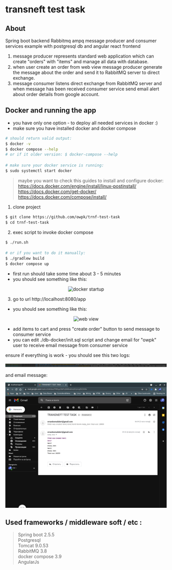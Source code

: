 # transneft test task

<h2> About </h2>

 Spring boot backend Rabbitmq ampq message producer and consumer services example with postgresql db and angular react frontend

1. message producer represents standard web application which can create "orders" with "items" and manage all data with database.
2. when user create an order from web view message producer generate the message about the order and send it to RabbitMQ server to direct exchange.
3. message consumer listens direct exchange from RabbitMQ server and when message has been received consumer service send email alert about order details from google account.

<h2> Docker and running the app</h2>

- you have only one option - to deploy all needed services in docker :)
- make sure you have installed docker and docker compose
```bash
# should return valid output:
$ docker -v
$ docker compose --help
# or if it older version: $ docker-compose --help

# make sure your docker service is running:
$ sudo systemctl start docker
```
> maybe you want to check this guides to install and configure docker:  
> https://docs.docker.com/engine/install/linux-postinstall/  
> https://docs.docker.com/get-docker/  
> https://docs.docker.com/compose/install/  
1. clone project
```bash
$ git clone https://github.com/owpk/trnf-test-task
$ cd trnf-test-task
```
2. exec script to invoke docker compose
```bash
$ ./run.sh

# or if you want to do it manually:
$ ./gradlew build
$ docker compose up
```
- first run should take some time about 3 - 5 minutes
- you should see something like this:
<p align="center">
  <img src="https://github.com/owpk/trnf-test-task/blob/master/github-img/dck.gif" title="docker startup"/>
</p>

3. go to url http://localhost:8080/app
- you should see something like this:
<p align="center">
  <img src="https://github.com/owpk/trnf-test-task/blob/master/github-img/web.gif" title="web view" />
</p>

 - add items to cart and press "create order" button to send message to consumer service
 - you can edit ./db-docker/init.sql script and change email for "owpk" user to receive email message from consumer service

 ensure if everything is work - you should see this two logs:
<p align="center">
  <img src="https://github.com/owpk/trnf-test-task/blob/master/github-img/log.jpg" title="working" />
</p>

 and email message:
<p align="center">
  <img src="https://github.com/owpk/trnf-test-task/blob/master/github-img/msg.jpg" title="email" />
</p>

 <h2> Used frameworks / middleware soft / etc : </h2>

> Spring boot 2.5.5  
> Postgresql  
> Tomcat 9.0.53  
> RabbitMQ 3.8  
> docker compose 3.9  
> AngularJs
